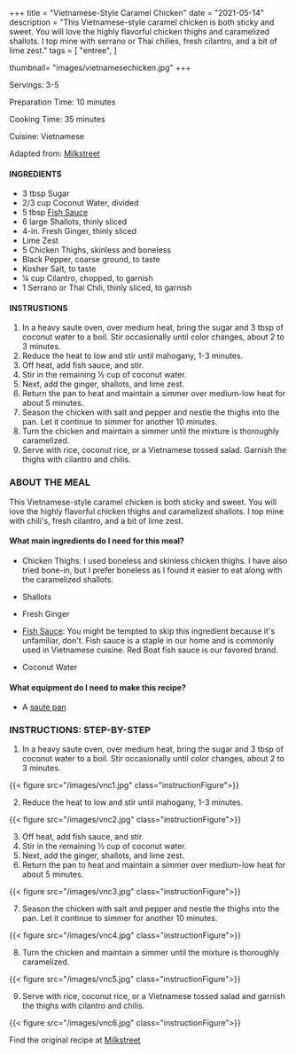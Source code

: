 
+++
title = "Vietnamese-Style Caramel Chicken"
date = "2021-05-14"
description = "This Vietnamese-style caramel chicken is both sticky and sweet. You will love the highly flavorful chicken thighs and caramelized shallots. I top mine with serrano or Thai chilies, fresh cilantro, and a bit of lime zest."
tags = [
    "entree",
]

thumbnail= "images/vietnamesechicken.jpg"
+++

Servings: 3-5 <!--more-->

Preparation Time: 10 minutes

Cooking Time: 35 minutes

Cuisine: Vietnamese

Adapted from: [Milkstreet](https://www.177milkstreet.com/recipes/vietnamese-caramel-chicken)

#### INGREDIENTS 

* 3 tbsp Sugar 
* 2/3 cup Coconut Water, divided
* 5 tbsp [Fish Sauce](https://amzn.to/33GYOJj)
* 6 large Shallots, thinly sliced
* 4-in. Fresh Ginger, thinly sliced 
* Lime Zest 
* 5 Chicken Thighs, skinless and boneless
* Black Pepper, coarse ground, to taste
* Kosher Salt, to taste
* ¼ cup Cilantro, chopped, to garnish 
* 1 Serrano or Thai Chili, thinly sliced, to garnish 

#### INSTRUSTIONS

1. In a heavy saute oven, over medium heat, bring the sugar and 3 tbsp of coconut water to a boil. Stir occasionally until color changes, about 2 to 3 minutes. 
2. Reduce the heat to low and stir until mahogany, 1-3 minutes. 
3. Off heat, add fish sauce, and stir. 
4. Stir in the remaining ½ cup of coconut water.
5. Next, add the ginger, shallots, and lime zest. 
6. Return the pan to heat and maintain a simmer over medium-low heat for about 5 minutes. 
7. Season the chicken with salt and pepper and nestle the thighs into the pan. Let it continue to simmer for another 10 minutes. 
8. Turn the chicken and maintain a simmer until the mixture is thoroughly caramelized. 
9. Serve with rice, coconut rice, or a Vietnamese tossed salad. Garnish the thighs with cilantro and chilis. 

### ABOUT THE MEAL

This Vietnamese-style caramel chicken is both sticky and sweet. You will love the highly flavorful chicken thighs and caramelized shallots. I top mine with chili's, fresh cilantro, and a bit of lime zest.

#### What main ingredients do I need for this meal?

* Chicken Thighs: I used boneless and skinless chicken thighs. I have also tried bone-in, but I prefer boneless as I found it easier to eat along with the caramelized shallots. 

* Shallots 

* Fresh Ginger

* [Fish Sauce](https://amzn.to/33GYOJj): You might be tempted to skip this ingredient because it's unfamiliar, don't. Fish sauce is a staple in our home and is commonly used in Vietnamese cuisine. Red Boat fish sauce is our favored brand. 

* Coconut Water 

#### What equipment do I need to make this recipe?

* A [saute pan](https://amzn.to/2Rj6uic)

### INSTRUCTIONS: STEP-BY-STEP 

1. In a heavy saute oven, over medium heat, bring the sugar and 3 tbsp of coconut water to a boil. Stir occasionally until color changes, about 2 to 3 minutes. 

{{< figure src="/images/vnc1.jpg" class="instructionFigure">}}

2. Reduce the heat to low and stir until mahogany, 1-3 minutes. 

{{< figure src="/images/vnc2.jpg" class="instructionFigure">}}

3. Off heat, add fish sauce, and stir. 
4. Stir in the remaining ½ cup of coconut water.
5. Next, add the ginger, shallots, and lime zest. 
6. Return the pan to heat and maintain a simmer over medium-low heat for about 5 minutes. 

{{< figure src="/images/vnc3.jpg" class="instructionFigure">}}

7. Season the chicken with salt and pepper and nestle the thighs into the pan. Let it continue to simmer for another 10 minutes. 

{{< figure src="/images/vnc4.jpg" class="instructionFigure">}}

8. Turn the chicken and maintain a simmer until the mixture is thoroughly caramelized. 

{{< figure src="/images/vnc5.jpg" class="instructionFigure">}}

9. Serve with rice, coconut rice, or a Vietnamese tossed salad and garnish the thighs with cilantro and chilis. 

{{< figure src="/images/vnc6.jpg" class="instructionFigure">}}

Find the original recipe at [Milkstreet](https://www.177milkstreet.com/recipes/vietnamese-caramel-chicken)
